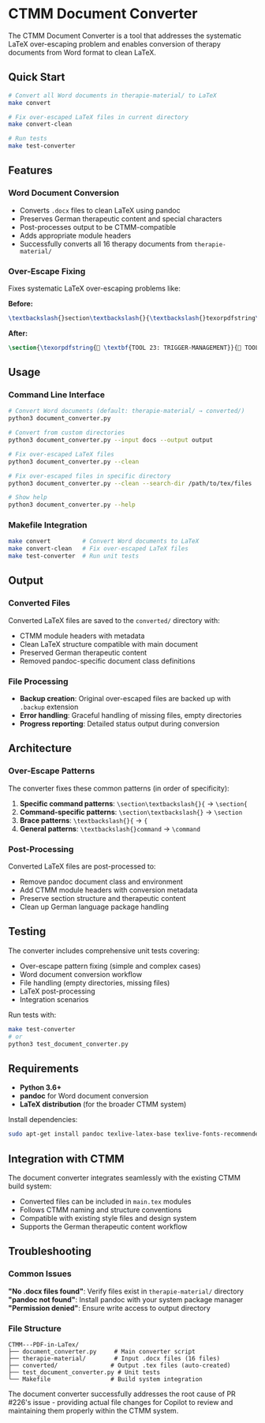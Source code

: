 # CTMM Document Converter

The CTMM Document Converter is a tool that addresses the systematic LaTeX over-escaping problem and enables conversion of therapy documents from Word format to clean LaTeX.

## Quick Start

```bash
# Convert all Word documents in therapie-material/ to LaTeX
make convert

# Fix over-escaped LaTeX files in current directory  
make convert-clean

# Run tests
make test-converter
```

## Features

### Word Document Conversion
- Converts `.docx` files to clean LaTeX using pandoc
- Preserves German therapeutic content and special characters
- Post-processes output to be CTMM-compatible
- Adds appropriate module headers
- Successfully converts all 16 therapy documents from `therapie-material/`

### Over-Escape Fixing
Fixes systematic LaTeX over-escaping problems like:

**Before:**
```latex
\textbackslash{}section\textbackslash{}{\textbackslash{}texorpdfstring\textbackslash{}{📄 \textbackslash{}textbf\textbackslash{}{TOOL 23: TRIGGER-MANAGEMENT\textbackslash{}}\textbackslash{}}\textbackslash{}{📄 TOOL 23: TRIGGER-MANAGEMENT\textbackslash{}}\textbackslash{}}\textbackslash{}label\textbackslash{}{tool-23-trigger-management\textbackslash{}}\textbackslash{}}
```

**After:**
```latex  
\section{\texorpdfstring{📄 \textbf{TOOL 23: TRIGGER-MANAGEMENT}}{📄 TOOL 23: TRIGGER-MANAGEMENT}}\label{tool-23-trigger-management}
```

## Usage

### Command Line Interface

```bash
# Convert Word documents (default: therapie-material/ → converted/)
python3 document_converter.py

# Convert from custom directories
python3 document_converter.py --input docs --output output

# Fix over-escaped LaTeX files
python3 document_converter.py --clean

# Fix over-escaped files in specific directory
python3 document_converter.py --clean --search-dir /path/to/tex/files

# Show help
python3 document_converter.py --help
```

### Makefile Integration

```bash
make convert         # Convert Word documents to LaTeX
make convert-clean   # Fix over-escaped LaTeX files
make test-converter  # Run unit tests
```

## Output

### Converted Files
Converted LaTeX files are saved to the `converted/` directory with:
- CTMM module headers with metadata
- Clean LaTeX structure compatible with main document
- Preserved German therapeutic content
- Removed pandoc-specific document class definitions

### File Processing
- **Backup creation**: Original over-escaped files are backed up with `.backup` extension
- **Error handling**: Graceful handling of missing files, empty directories
- **Progress reporting**: Detailed status output during conversion

## Architecture

### Over-Escape Patterns
The converter fixes these common patterns (in order of specificity):

1. **Specific command patterns**: `\section\textbackslash{}{` → `\section{`
2. **Command-specific patterns**: `\section\textbackslash{}` → `\section`  
3. **Brace patterns**: `\textbackslash{}{` → `{`
4. **General patterns**: `\textbackslash{}command` → `\command`

### Post-Processing
Converted LaTeX files are post-processed to:
- Remove pandoc document class and environment
- Add CTMM module headers with conversion metadata
- Preserve section structure and therapeutic content
- Clean up German language package handling

## Testing

The converter includes comprehensive unit tests covering:
- Over-escape pattern fixing (simple and complex cases)
- Word document conversion workflow
- File handling (empty directories, missing files)
- LaTeX post-processing
- Integration scenarios

Run tests with:
```bash
make test-converter
# or
python3 test_document_converter.py
```

## Requirements

- **Python 3.6+** 
- **pandoc** for Word document conversion
- **LaTeX distribution** (for the broader CTMM system)

Install dependencies:
```bash
sudo apt-get install pandoc texlive-latex-base texlive-fonts-recommended
```

## Integration with CTMM

The document converter integrates seamlessly with the existing CTMM build system:
- Converted files can be included in `main.tex` modules
- Follows CTMM naming and structure conventions
- Compatible with existing style files and design system
- Supports the German therapeutic content workflow

## Troubleshooting

### Common Issues

**"No .docx files found"**: Verify files exist in `therapie-material/` directory
**"pandoc not found"**: Install pandoc with your system package manager
**"Permission denied"**: Ensure write access to output directory

### File Structure
```
CTMM---PDF-in-LaTex/
├── document_converter.py     # Main converter script
├── therapie-material/        # Input .docx files (16 files)
├── converted/               # Output .tex files (auto-created)
├── test_document_converter.py # Unit tests
└── Makefile                 # Build system integration
```

The document converter successfully addresses the root cause of PR #226's issue - providing actual file changes for Copilot to review and maintaining them properly within the CTMM system.
